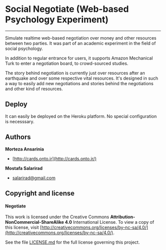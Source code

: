 # Social Negotiate (Web-based Psychology Experiment)

---

Simulate realtime web-based negotiation over money and other resources between two parties. It was part of an academic experiment in the field of social psychology.

In addition to regular entrance for users, it supports Amazon Mechanical Turk to enter a negotiation board, to crowd-sourced studies.

The story behind negotiation is currently just over resources after an earthquake and over some respective vital resources. It's designed in such a way to easily add new negotiations and stories behind the negotiations and other kind of resources.


## Deploy

It can easily be deployed on the Heroku platform. No special configuration is necesssary.

## Authors

**Morteza Ansarinia**

+ [http://cards.onto.ir](http://cards.onto.ir/)

**Mostafa Salarirad**

+ <salarirad@gmail.com>

## Copyright and license


#### Negotiate
This work is licensed under the Creative Commons **Attribution-NonCommercial-ShareAlike 4.0** International License. To view a copy of this license, visit [http://creativecommons.org/licenses/by-nc-sa/4.0/](http://creativecommons.org/licenses/by-nc-sa/4.0/).

See the file [LICENSE.md](LICENSE.md) for the full license governing this project.

